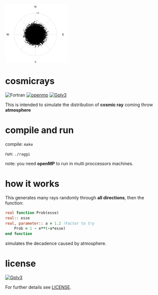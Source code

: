 ![res.png](res.png "Plot")
# cosmicrays
![Fortran](https://img.shields.io/badge/language-Fortran-green.svg)
[![openmp](https://img.shields.io/badge/requires-open--mp-orange.svg)](http://www.openmp.org/)
[![Gplv3](https://img.shields.io/badge/license-GPLv3-blue.svg)](https://www.gnu.org/licenses/)

This is intended to simulate the distribution of **cosmic ray** coming throw **atmosphere**

# compile and run
compile: `make`

run: `./raggi`

note: you need **openMP** to run in multi proccessors machines.

# how it works
This generates many rays randomly through **all directions**, then the function:
``` fortran
real function Prob(esse)
real:: esse
real, parameter:: a = 1.2 !Factor to try
	Prob = 1 - e**(-a*esse)
end function
```
simulates the decadence caused by atmosphere.



# license
[![Gplv3](https://www.gnu.org/graphics/gplv3-88x31.png "Gpl v3")](https://www.gnu.org/licenses/gpl.txt)

For further details see [LICENSE](LICENSE).
